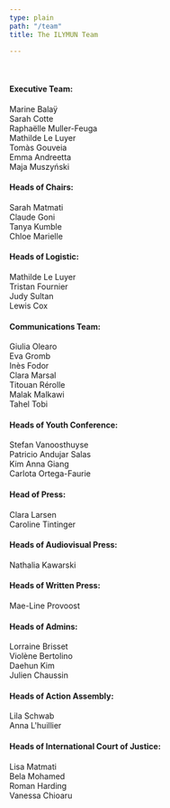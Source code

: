 ```yaml
---
type: plain
path: "/team"
title: The ILYMUN Team

---
```

<br/>

#### Executive Team:

Marine Balaÿ <br/>Sarah Cotte <br/>Raphaëlle Muller-Feuga <br/>Mathilde Le Luyer <br/> Tomàs Gouveia<br/> Emma Andreetta <br/> Maja Muszyński <br/>

#### Heads of Chairs:

Sarah Matmati <br/> Claude Goni <br/> Tanya Kumble <br/> Chloe Marielle <br/>

#### Heads of Logistic:

Mathilde Le Luyer <br/> Tristan Fournier<br/> Judy Sultan <br/> Lewis Cox <br/>

#### Communications Team:

Giulia Olearo <br/> Eva Gromb <br/> Inès Fodor <br/> Clara Marsal <br/>  Titouan Rérolle <br/> Malak Malkawi <br/> Tahel Tobi <br/>

#### Heads of Youth Conference:

Stefan Vanoosthuyse <br/>
Patricio Andujar Salas <br/>
Kim Anna Giang <br/>
Carlota Ortega-Faurie <br/>

#### Head of Press:

Clara Larsen <br/> Caroline Tintinger <br/>

#### Heads of Audiovisual Press:

Nathalia Kawarski <br/>

#### Heads of Written Press:

Mae-Line Provoost <br/>

#### Heads of Admins:

Lorraine Brisset <br/> Violène Bertolino <br/> Daehun Kim <br/> Julien Chaussin <br/>

#### Heads of Action Assembly:

Lila Schwab <br/>
Anna L'huillier <br/>

#### Heads of International Court of Justice:

Lisa Matmati <br/> Bela Mohamed <br/> Roman Harding <br/> Vanessa Chioaru <br/>